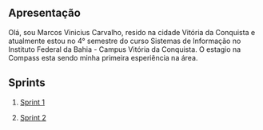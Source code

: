 ## Apresentação

Olá, sou Marcos Vinicius Carvalho, resido na cidade Vitória da Conquista e atualmente estou no 4° semestre do curso Sistemas de Informação no Instituto Federal da Bahia - Campus Vitória da Conquista. O estagio na Compass esta sendo minha primeira esperiência na área.

## Sprints 

1. [Sprint 1](/Sprint1/README.md)

1. [Sprint 2](/Sprint2/)